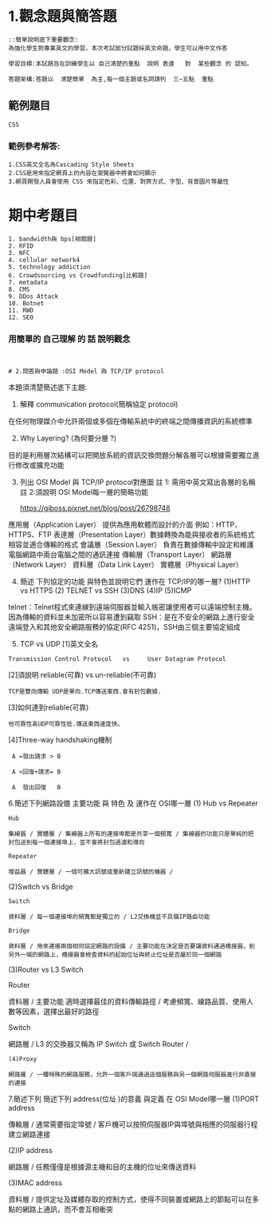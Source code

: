 # 1.觀念題與簡答題
```
::簡單說明底下重要觀念:
為強化學生對專業英文的學習，本次考試部分試題採英文命題，學生可以用中文作答

學習目標:本試題旨在訓練學生以 自己清楚的重點  說明 表達   對  某些觀念 的 認知。

答題架構:答題以  清楚簡單  為主,每一個主題或名詞請列  三~五點  重點
```

## 範例題目
```
CSS
```
### 範例參考解答:
```
1.CSS英文全名為Cascading Style Sheets
2.CSS是用來指定網頁上的內容在瀏覽器中將會如何顯示
3.網頁開發人員會使用 CSS 來指定色彩、位置、對齊方式、字型、背景圖片等屬性
```

# 期中考題目
```
1. bandwidth與 bps[相關題]
2. RFID
3. NFC
4. cellular network4
5. technology addiction
6. Crowdsourcing vs Crowdfunding[比較題]
7. metadata
8. CMS
9. DDos Attack
10. Botnet
11. RWD
12. SEO
```
### 用簡單的 自己理解 的 話 說明觀念
```


# 2.問答與申論題 :OSI Model 與 TCP/IP protocol
```
本題須清楚簡述底下主題:
1. 解釋 communication protocol(簡稱協定 protocol)

在任何物理媒介中允許兩個或多個在傳輸系統中的終端之間傳播資訊的系統標準

2. Why Layering? (為何要分層 ?)

目的是利用層次結構可以把開放系統的資訊交換問題分解各層可以根據需要獨立進行修改或擴充功能

3. 列出 OSI Model 與 TCP/IP protocol對應圖
   註 1: 需用中英文寫出各層的名稱
   註 2:須說明 OSI Model每一層的簡略功能
   
   https://giboss.pixnet.net/blog/post/26798748
   
應用層（Application Layer） 提供為應用軟體而設計的介面 例如：HTTP、HTTPS、FTP
表達層（Presentation Layer）數據轉換為能與接收者的系統格式相容並適合傳輸的格式
會議層（Session Layer） 負責在數據傳輸中設定和維護電腦網路中兩台電腦之間的通訊連接
傳輸層（Transport Layer）
網路層（Network Layer）
資料層（Data Link Layer）
實體層（Physical Layer）




4. 簡述 下列協定的功能 與特色並說明它們 運作在 TCP/IP的哪一層?
   (1)HTTP vs HTTPS (2) TELNET vs SSH (3)DNS (4)IP (5)ICMP
   
   
telnet：Telnet程式來連線到遠端伺服器並輸入帳密讓使用者可以遠端控制主機。因為傳輸的資料並未加密所以容易遭到竊取
SSH：是在不安全的網路上進行安全遠端登入和其他安全網路服務的協定(RFC 4251)，SSH由三個主要協定組成








5. TCP vs UDP
[1]英文全名   
```
Transmission Control Protocol   vs     User Datagram Protocol 

```
[2]須說明 reliable(可靠) vs un-reliable(不可靠)   
```
TCP是雙向傳輸 UDP是單向.TCP傳送東西.會有封包數據.
```
[3]如何達到reliable(可靠)           
```
他可靠性高UDP可靠性低.傳送東西速度快。
```
[4]Three-way handshaking機制 
```
 A =發出請求 > B

 A <回復+請求= B

 A  發出回復   B
```
6.簡述下列網路設備  主要功能 與 特色 及 運作在 OSI哪一層
(1) Hub vs Repeater
```
Hub

集線器 / 實體層 / 集線器上所有的連接埠都是共享一個頻寬 / 集線器的功能只是單純的把封包送到每一個連接埠上，並不會將封包過濾和導向

Repeater

增益器 / 實體層 / 一個可擴大訊號或重新建立訊號的機器 / 
```
(2)Switch vs Bridge
```
Switch 

資料層 / 每一個連接埠的頻寬都是獨立的 / L2交換機並不具備IP路由功能

Bridge

資料層 / 用來連接兩個相同協定網路的設備 / 主要功能在決定是否要讓資料通過橋接器，到另外一端的網路上，橋接器會檢查資料的起始位址與終止位址是否屬於同一個網路
```
(3)Router vs L3 Switch

Router

資料層 / 主要功能 適時選擇最佳的資料傳輸路徑 / 考慮頻寬、線路品質、使用人數等因素，選擇出最好的路徑

Switch

網路層 / L3 的交換器又稱為 IP Switch 或 Switch Router /
```
(4)Proxy

網路層 / 一種特殊的網路服務，允許一個客戶端通過這個服務與另一個網路伺服器進行非直接的連接
```
7.簡述下列 簡述下列 address(位址 )的意義 與定義 在 OSI Model哪一層
(1)PORT address

傳輸層 / 通常需要指定埠號 / 客戶機可以按照伺服器IP與埠號與相應的伺服器行程建立網路連接

(2)IP address

網路層 / 任務僅僅是根據源主機和目的主機的位址來傳送資料

(3)MAC address

資料層 / 提供定址及媒體存取的控制方式，使得不同裝置或網路上的節點可以在多點的網路上通訊，而不會互相衝突

```
